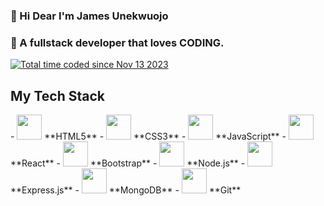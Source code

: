 ### 👋 Hi Dear I'm James Unekwuojo
### 🤔  A fullstack developer that loves CODING.  
<a href="https://wakatime.com/@018bc8ee-3be3-4ba3-a773-395aa19a0efe"><img src="https://wakatime.com/badge/user/018bc8ee-3be3-4ba3-a773-395aa19a0efe.svg" alt="Total time coded since Nov 13 2023" /></a>

## My Tech Stack
<div styles="display:flex; flex-direction⏬">
- <img src="https://img.icons8.com/color/48/000000/html-5.png" width="40" height="40"/> **HTML5**
- <img src="https://img.icons8.com/color/48/000000/css3.png" width="40" height="40"/> **CSS3**
- <img src="https://img.icons8.com/color/48/000000/javascript.png" width="40" height="40"/> **JavaScript**
- <img src="https://img.icons8.com/color/48/000000/react-native.png" width="40" height="40"/> **React**
- <img src="https://img.icons8.com/color/48/000000/bootstrap.png" width="40" height="40"/> **Bootstrap**
- <img src="https://img.icons8.com/color/48/000000/nodejs.png" width="40" height="40"/> **Node.js**
- <img src="https://img.icons8.com/color/48/000000/express.png" width="40" height="40"/> **Express.js**
- <img src="https://img.icons8.com/color/48/000000/mongodb.png" width="40" height="40"/> **MongoDB**
- <img src="https://img.icons8.com/color/48/000000/git.png" width="40" height="40"/> **Git**
  
</div>









<!--
**Jamesunekwuojo/jamesunekwuojo** is a ✨ _special_ ✨ repository because its `README.md` (this file) appears on your GitHub profile.

Here are some ideas to get you started:

- 🔭 I’m currently working on ...
- 🌱 I’m currently learning ...
- 👯 I’m looking to collaborate on ...
- 🤔 I’m looking for help with ...
- 💬 Ask me about ...
- 📫 How to reach me: ...
- 😄 Pronouns: ...
- ⚡ Fun fact: ...
-->

